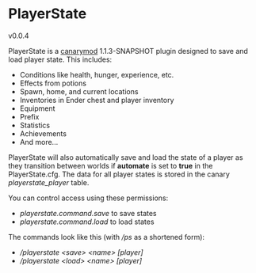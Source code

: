 PlayerState
===========
v0.0.4

PlayerState is a [canarymod](http://www.canarymod.net/) 1.1.3-SNAPSHOT plugin designed to save and load player state. This includes:

* Conditions like health, hunger, experience, etc.
* Effects from potions
* Spawn, home, and current locations
* Inventories in Ender chest and player inventory
* Equipment
* Prefix
* Statistics
* Achievements
* And more...

PlayerState will also automatically save and load the state of a player as they transition between worlds if __automate__ is set to __true__ in the PlayerState.cfg. The data for all player states is stored in the canary _playerstate_player_ table.

You can control access using these permissions:

* _playerstate.command.save_ to save states
* _playerstate.command.load_ to load states

The commands look like this (with _/ps_ as a shortened form):

* _/playerstate &lt;save&gt; &lt;name&gt; [player]_
* _/playerstate &lt;load&gt; &lt;name&gt; [player]_
